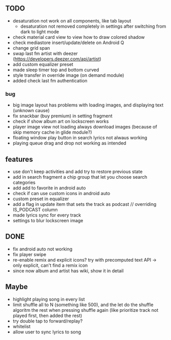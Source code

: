 ## TODO
- desaturation not work on all components, like tab layout
    - desaturation not removed completely in settings after switching from dark to light mode
- check material card view to view how to draw colored shadow
- check mediastore insert/update/delete on Android Q
- change grid span
- swap last fm artist with deezer (https://developers.deezer.com/api/artist)
- add custom equalizer preset
- made sleep timer top and bottom curved
- style transfer in override image (on demand module)
- added check last fm authentication 

### bug
- big image layout has problems with loading images, and displaying text (unknown cause)
- fix snackbar (buy premium) in setting fragment
- check if show album art on lockscreen works
- player image view not loading always download images (because of skip memory cache in glide module?)
- floating window play button in search lyrics not alwaus working
- playing queue drag and drop not working as intended

## features
- use don't keep activities and add try to restore previous state
- add in search fragment a chip group that let you choose search categories
- add add to favorite in android auto
- check if can use custom icons in android auto
- custom preset in equalizer
- add a flag in update item that sets the track as podcast // overriding IS_PODCAST column
- made lyrics sync for every track
- settings to blur lockscreen image


## DONE
- fix android auto not working
- fix player swipe
- re-enable remix and explicit icons? try with precomputed text API -> only explicit, can't find a remix icon
- since now album and artist has wiki, show it in detail

## Maybe
- highlight playing song in every list
- limit shuffle all to N (something like 500), and the let do the shuffle
  algoritm  the rest when pressing shuffle again (like prioritize track not played first,
  then added the rest)
- try double tap to forward/replay?
- whitelist
- allow user to sync lyrics to song